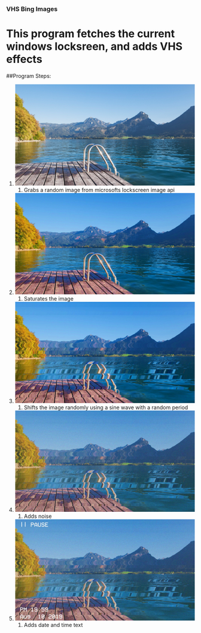 ### VHS Bing Images ###
# This program fetches the current windows locksreen, and adds VHS effects

##Program Steps: 
1. ![alt-text](https://github.com/Ragex04/VHS_BingImages/blob/master/.ReadmeImages/start.jpg "Step 1")
   1. Grabs a random image from microsofts lockscreen image api
2. ![alt-text](https://github.com/Ragex04/VHS_BingImages/blob/master/.ReadmeImages/saturated.jpg "Step 2")
   1. Saturates the image
3. ![alt-text](https://github.com/Ragex04/VHS_BingImages/blob/master/.ReadmeImages/shifted.jpg "Step 3")
   1. Shifts the image randomly using a sine wave with a random period
4. ![alt-text](https://github.com/Ragex04/VHS_BingImages/blob/master/.ReadmeImages/noisy.jpg "Step 4")
   1. Adds noise
5. ![alt-text](https://github.com/Ragex04/VHS_BingImages/blob/master/.ReadmeImages/final.jpg "Step 5")
   1. Adds date and time text
